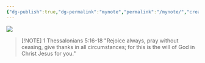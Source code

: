 ```yaml
---
{"dg-publish":true,"dg-permalink":"mynote","permalink":"/mynote/","created":"","updated":""}
---
```


![](https://res.cloudinary.com/dt9hlo5sw/image/upload/v1678850040/obsidian/image_se4prp.png)


> [!NOTE] 1 Thessalonians 5:16-18
> "Rejoice always, pray without ceasing, give thanks in all circumstances; for this is the will of God in Christ Jesus for you."